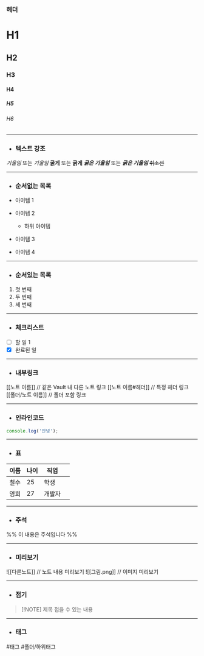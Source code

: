
### 헤더
# H1
## H2
### H3
#### H4
##### H5
###### H6

--- 

- ### 텍스트 강조

*기울임* 또는 _기울임_
**굵게** 또는 __굵게__
***굵은 기울임*** 또는 ___굵은 기울임___
~~취소선~~

---

- ### 순서없는 목록

- 아이템 1
- 아이템 2 
  - 하위 아이템
* 아이템 3
+ 아이템 4

---
- ### 순서있는 목록

1. 첫 번째
2. 두 번째
3. 세 번째

---

- ### 체크리스트

- [ ] 할 일 1
- [x] 완료된 일

---
- ### 내부링크

[[노트 이름]]             // 같은 Vault 내 다른 노트 링크
[[노트 이름#헤더]]       // 특정 헤더 링크
[[폴더/노트 이름]]       // 폴더 포함 링크

---
- ### 인라인코드

```jsx
console.log('안녕');
```

---
- ### 표

| 이름  | 나이  | 직업  |     |
| --- | --- | --- | --- |
| 철수  | 25  | 학생  |     |
| 영희  | 27  | 개발자 |     |

--- 

- ### 주석

%% 이 내용은 주석입니다 %%


---
- ### 미리보기


![[다른노트]]             // 노트 내용 미리보기
![[그림.png]]             // 이미지 미리보기


---
- ### 접기

> [!NOTE] 제목
> 접을 수 있는 내용

---
- ### 태그

#태그
#폴더/하위태그
